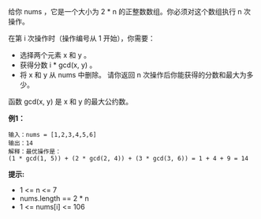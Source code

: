 给你 nums ，它是一个大小为 2 * n 的正整数数组。你必须对这个数组执行 n 次操作。

在第 i 次操作时（操作编号从 1 开始），你需要：

- 选择两个元素 x 和 y 。
- 获得分数 i * gcd(x, y) 。
- 将 x 和 y 从 nums 中删除。
请你返回 n 次操作后你能获得的分数和最大为多少。

函数 gcd(x, y) 是 x 和 y 的最大公约数。

**例1：**
```
输入：nums = [1,2,3,4,5,6]
输出：14
解释：最优操作是：
(1 * gcd(1, 5)) + (2 * gcd(2, 4)) + (3 * gcd(3, 6)) = 1 + 4 + 9 = 14
```


**提示:**

- 1 <= n <= 7
- nums.length == 2 * n
- 1 <= nums[i] <= 106


